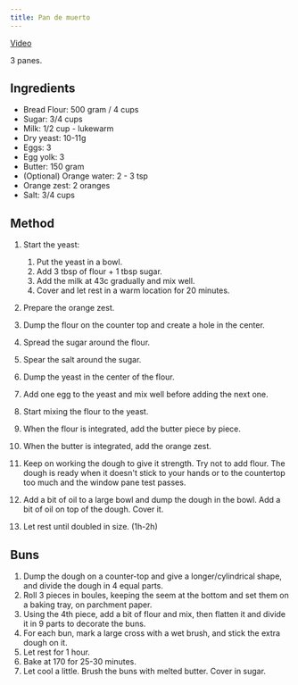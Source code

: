 ```yaml
---
title: Pan de muerto
---
```


[Video](https://www.youtube.com/watch?v=Nzj6cfxeknY)

3 panes.

## Ingredients

- Bread Flour: 500 gram / 4 cups
- Sugar: 3/4 cups
- Milk: 1/2 cup - lukewarm
- Dry yeast: 10-11g
- Eggs: 3
- Egg yolk: 3
- Butter: 150 gram
- (Optional) Orange water: 2 - 3 tsp
- Orange zest: 2 oranges
- Salt: 3/4 cups

## Method

1. Start the yeast:
   1. Put the yeast in a bowl.
   1. Add 3 tbsp of flour + 1 tbsp sugar.
   1. Add the milk at 43c gradually and mix well.
   1. Cover and let rest in a warm location for 20 minutes.

1. Prepare the orange zest.
1. Dump the flour on the counter top and create a hole in the center.
1. Spread the sugar around the flour.
1. Spear the salt around the sugar.
1. Dump the yeast in the center of the flour.
1. Add one egg to the yeast and mix well before adding the next one.
1. Start mixing the flour to the yeast.
1. When the flour is integrated, add the butter piece by piece.
1. When the butter is integrated, add the orange zest.
1. Keep on working the dough to give it strength. Try not to add flour.
   The dough is ready when it doesn't stick to your hands or to the countertop too much and the window pane test passes.
1. Add a bit of oil to a large bowl and dump the dough in the bowl. Add a bit of oil on top of the dough. Cover it.
1. Let rest until doubled in size. (1h-2h)

## Buns

1. Dump the dough on a counter-top and give a longer/cylindrical shape, and divide the dough in 4 equal parts.
1. Roll 3 pieces in boules, keeping the seem at the bottom and set them on a baking tray, on parchment paper.
1. Using the 4th piece, add a bit of flour and mix, then flatten it and divide it in 9 parts to decorate the buns.
1. For each bun, mark a large cross with a wet brush, and stick the extra dough on it.
1. Let rest for 1 hour.
1. Bake at 170 for 25-30 minutes.
1. Let cool a little. Brush the buns with melted butter. Cover in sugar.
